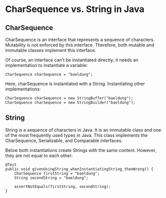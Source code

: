 # CharSequence vs. String in Java

## CharSequence
   CharSequence is an interface that represents a sequence of 
   characters. Mutability is not enforced by this interface. 
   Therefore, both mutable and immutable classes implement this 
   interface.

Of course, an interface can't be instantiated directly; 
it needs an implementation to instantiate a variable:

```CharSequence charSequence = "baeldung";```

Here, charSequence is instantiated with a String. 
Instantiating other implementations:

```
CharSequence charSequence = new StringBuffer("baeldung");
CharSequence charSequence = new StringBuilder("baeldung");
```

## String

String is a sequence of characters in Java. It is an immutable 
class and one of the most frequently used types in Java. 
This class implements the CharSequence, Serializable, and 
Comparable<String> interfaces.

Below both instantiations create Strings with the same content. 
However, they are not equal to each other:

```
@Test
public void givenUsingString_whenInstantiatingString_thenWrong() {
    CharSequence firstString = "baeldung";
    String secondString = "baeldung";

    assertNotEquals(firstString, secondString);
}
```
